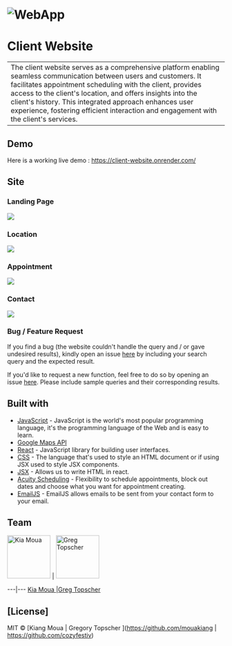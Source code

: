 # ![WebApp](./src/assets/Website01.png)
# Client Website
<table>
<tr>
<td>
  The client website serves as a comprehensive platform enabling seamless communication between users and customers. It facilitates appointment scheduling with the client, provides access to the client's location, and offers insights into the client's history. This integrated approach enhances user experience, fostering efficient interaction and engagement with the client's services.
</td>
</tr>
</table>


## Demo
Here is a working live demo :  https://client-website.onrender.com/


## Site

### Landing Page

![](./src/assets/Website01.png)

### Location

![](./src/assets/Location.png)

### Appointment

![](./src/assets/Appointment.png)

### Contact 

![](./src/assets/Contact02.png)


### Bug / Feature Request

If you find a bug (the website couldn't handle the query and / or gave undesired results), kindly open an issue [here](https://github.com/mouakiang/client-website/issues/new) by including your search query and the expected result.

If you'd like to request a new function, feel free to do so by opening an issue [here](https://github.com/mouakiang/client-website/issues/new). Please include sample queries and their corresponding results.


## Built with 

- [JavaScript](https://www.w3schools.com/js/) - JavaScript is the world's most popular programming language, it's the programming language of the Web and is easy to learn.
- [Google Maps API](https://www.w3schools.com/graphics/google_maps_intro.asp) 
- [React](https://www.w3schools.com/react/default.asp) - JavaScript library for building user interfaces.
- [CSS](https://www.w3schools.com/css/default.asp) - The language that's used to style an HTML document or if using JSX used to style JSX components.
- [JSX](https://www.w3schools.com/react/react_jsx.asp) - Allows us to write HTML in react.
- [Acuity Scheduling](https://www.acuityscheduling.com/?utm_campaign=acuity&utm_medium=referral&utm_source=scheduling) - Flexibility to schedule appointments, block out dates and choose what you want for appointment creating.
- [EmailJS](https://www.emailjs.com/docs/examples/reactjs/) - EmailJS allows emails to be sent from your contact form to your email.


## Team

[<img src="./src/assets/head-image.png" alt="Kia Moua" width="100" height="100">](https://github.com/mouakiang) | [<img src="./src/assets/profile-vert.jpg" alt="Greg Topscher" width="100" height="100">](https://github.com/cozyfestiv)

---|---
[Kia Moua ](https://github.com/mouakiang) |[Greg Topscher](https://github.com/cozyfestiv)

## [License]

MIT © [Kiang Moua | Gregory Topscher ](https://github.com/mouakiang | https://github.com/cozyfestiv)

